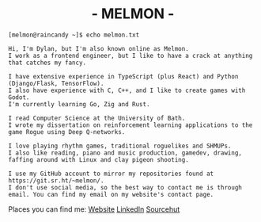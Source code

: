 <h1 align="center">- MELMON -</h1>

```
[melmon@raincandy ~]$ echo melmon.txt

Hi, I'm Dylan, but I'm also known online as Melmon.
I work as a frontend engineer, but I like to have a crack at anything that catches my fancy.

I have extensive experience in TypeScript (plus React) and Python (Django/Flask, TensorFlow).
I also have experience with C, C++, and I like to create games with Godot.
I'm currently learning Go, Zig and Rust.

I read Computer Science at the University of Bath.
I wrote my dissertation on reinforcement learning applications to the game Rogue using Deep Q-networks.

I love playing rhythm games, traditional roguelikes and SHMUPs.
I also like reading, piano and music production, gamedev, drawing, faffing around with Linux and clay pigeon shooting.

I use my GitHub account to mirror my repositories found at https://git.sr.ht/~melmon/.
I don't use social media, so the best way to contact me is through email. You can find my email on my website's contact page.
```

<p>Places you can find me:
  <a href="https://melmon.dev/">Website</a>
  <a href="https://www.linkedin.com/in/dylan-drescher/">LinkedIn</a>
  <a href="https://git.sr.ht/~melmon/">Sourcehut</a>
</p>
